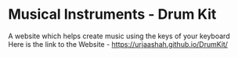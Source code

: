 # Musical Instruments - Drum Kit
A website which helps create music using the keys of your keyboard <br>
Here is the link to the Website - https://urjaashah.github.io/DrumKit/
